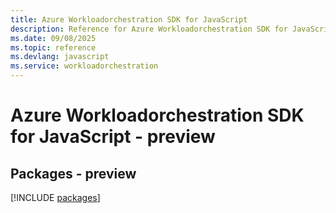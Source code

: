 ```yaml
---
title: Azure Workloadorchestration SDK for JavaScript
description: Reference for Azure Workloadorchestration SDK for JavaScript
ms.date: 09/08/2025
ms.topic: reference
ms.devlang: javascript
ms.service: workloadorchestration
---
```

# Azure Workloadorchestration SDK for JavaScript - preview
## Packages - preview
[!INCLUDE [packages](workloadorchestration-index.md)]
